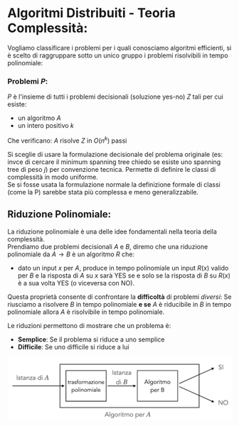 # Algoritmi Distribuiti - Teoria Complessità:  

Vogliamo classificare i problemi per i quali conosciamo algoritmi efficienti, si è scelto di raggruppare sotto un unico gruppo i problemi risolvibili in tempo polinomiale:

### Problemi $P$: 

$P$ è l'insieme di tutti i problemi decisionali (soluzione yes-no) $Z$ tali per cui esiste:
- un algoritmo $A$  
- un intero positivo $k$   

Che verificano:  $A$ risolve $Z$ in $O(n^k)$ passi   

Si sceglie di usare la formulazione decisionale del problema originale (es: invce di cercare il minimum spanning tree chiedo se esiste uno spanning tree di peso $j$) per convenzione tecnica. Permette di definire le classi di complessità in modo uniforme.  
Se si fosse usata la formulazione normale la definizione formale di classi (come la P) sarebbe stata più complessa e meno generalizzabile.  

## Riduzione Polinomiale: 

La riduzione polinomiale è una delle idee fondamentali nella teoria della complessità.  
Prendiamo due problemi decisionali $A$ e $B$, diremo che una riduzione polinomiale da $A\rightarrow B$ è un algoritmo $R$ che: 
- dato un input $x$ per $A$, produce in tempo polinomiale un input $R(x)$ valido per $B$ e la risposta di $A$ su $x$ sarà YES se e solo se la risposta di $B$ su $R(x)$ è a sua volta YES (o viceversa con NO).  

Questa proprietà consente di confrontare la **difficoltà** di problemi _diversi_: Se riusciamo a risolvere $B$ in tempo polinomiale **e se** $A$ è riducibile in $B$ in tempo polinomiale allora $A$ è risolvibile in tempo polinomiale.  

Le riduzioni permettono di mostrare che un problema è:
- **Semplice**: Se il problema si riduce a uno semplice
- **Difficile**: Se uno difficile si riduce a lui  

<center>

![riduzione polinomiale](../../images/riduzione_polinomiale.png)

</center>



